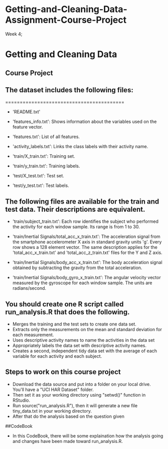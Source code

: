 # Getting-and-Cleaning-Data-Assignment-Course-Project
Week 4; 


# Getting and Cleaning Data

## Course Project

## The dataset includes the following files:
=========================================

- 'README.txt'

- 'features_info.txt': Shows information about the variables used on the feature vector.

- 'features.txt': List of all features.

- 'activity_labels.txt': Links the class labels with their activity name.

- 'train/X_train.txt': Training set.

- 'train/y_train.txt': Training labels.

- 'test/X_test.txt': Test set.

- 'test/y_test.txt': Test labels.

## The following files are available for the train and test data. Their descriptions are equivalent. 

- 'train/subject_train.txt': Each row identifies the subject who performed the activity for each window sample. Its range is from 1 to 30. 

- 'train/Inertial Signals/total_acc_x_train.txt': The acceleration signal from the smartphone accelerometer X axis in standard gravity units 'g'. Every row shows a 128 element vector. The same description applies for the 'total_acc_x_train.txt' and 'total_acc_z_train.txt' files for the Y and Z axis. 

- 'train/Inertial Signals/body_acc_x_train.txt': The body acceleration signal obtained by subtracting the gravity from the total acceleration. 

- 'train/Inertial Signals/body_gyro_x_train.txt': The angular velocity vector measured by the gyroscope for each window sample. The units are radians/second. 


## You should create one R script called run_analysis.R that does the following.

* Merges the training and the test sets to create one data set.
* Extracts only the measurements on the mean and standard deviation for each measurement.
* Uses descriptive activity names to name the activities in the data set
* Appropriately labels the data set with descriptive activity names.
* Creates a second, independent tidy data set with the average of each variable for each activity and each subject.

## Steps to work on this course project

* Download the data source and put into a folder on your local drive. You'll have a "UCI HAR Dataset" folder.
* Then set it as your working directory using "setwd()" function in RStudio.
* Run source("run_analysis.R"), then it will generate a new file tiny_data.txt in your working directory.
* After that do the analysis based on the question given

##CodeBook

* In this CodeBook, there will be some explaination how the analysis going and changes have been made toward run_analysis.R.
